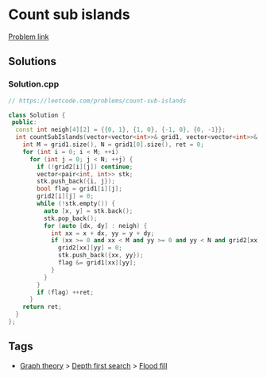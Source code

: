 # Count sub islands

[Problem link](https://leetcode.com/problems/count-sub-islands)

## Solutions


### Solution.cpp
```cpp
// https://leetcode.com/problems/count-sub-islands

class Solution {
 public:
  const int neigh[4][2] = {{0, 1}, {1, 0}, {-1, 0}, {0, -1}};
  int countSubIslands(vector<vector<int>>& grid1, vector<vector<int>>& grid2) {
    int M = grid1.size(), N = grid1[0].size(), ret = 0;
    for (int i = 0; i < M; ++i)
      for (int j = 0; j < N; ++j) {
        if (!grid2[i][j]) continue;
        vector<pair<int, int>> stk;
        stk.push_back({i, j});
        bool flag = grid1[i][j];
        grid2[i][j] = 0;
        while (!stk.empty()) {
          auto [x, y] = stk.back();
          stk.pop_back();
          for (auto [dx, dy] : neigh) {
            int xx = x + dx, yy = y + dy;
            if (xx >= 0 and xx < M and yy >= 0 and yy < N and grid2[xx][yy]) {
              grid2[xx][yy] = 0;
              stk.push_back({xx, yy});
              flag &= grid1[xx][yy];
            }
          }
        }
        if (flag) ++ret;
      }
    return ret;
  }
};
```
## Tags

* [Graph theory](/Collections/graph-theory.md#graph-theory) > [Depth first search](/Collections/graph-theory.md#depth-first-search) > [Flood fill](/Collections/graph-theory.md#flood-fill)
